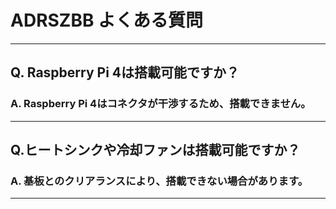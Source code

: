 # ADRSZBB よくある質問

---

## Q. Raspberry Pi 4は搭載可能ですか？

### A. Raspberry Pi 4はコネクタが干渉するため、搭載できません。

---

## Q.ヒートシンクや冷却ファンは搭載可能ですか？

### A. 基板とのクリアランスにより、搭載できない場合があります。

---